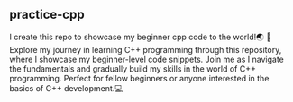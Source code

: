 ## practice-cpp

I create this repo to showcase my beginner cpp code to the world!🌏 🚀
Explore my journey in learning C++ programming through this repository, where I showcase my beginner-level code snippets. Join me as I navigate the fundamentals and gradually build my skills in the world of C++ programming. Perfect for fellow beginners or anyone interested in the basics of C++ development.💻
